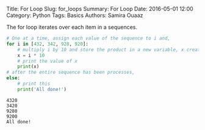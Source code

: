 Title: For Loop
Slug: for_loops
Summary: For Loop
Date: 2016-05-01 12:00
Category: Python
Tags: Basics
Authors: Samira Ouaaz



The for loop iterates over each item in a sequences.


```python
# One at a time, assign each value of the sequence to i and,
for i in [432, 342, 928, 920]:
    # multiply i by 10 and store the product in a new variable, x create a new variable, x,
    x = i * 10
    # print the value of x
    print(x)
# after the entire sequence has been processes,
else:
    # print this
    print('All done!')
```

    4320
    3420
    9280
    9200
    All done!

